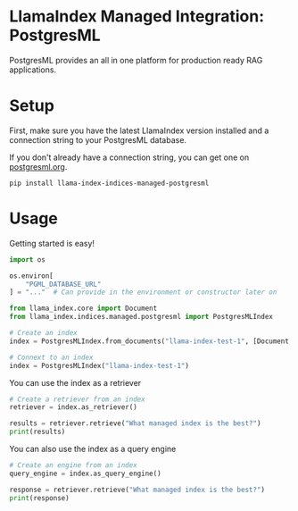 # LlamaIndex Managed Integration: PostgresML

PostgresML provides an all in one platform for production ready RAG applications.

# Setup

First, make sure you have the latest LlamaIndex version installed and a connection string to your PostgresML database.

If you don't already have a connection string, you can get one on [postgresml.org](https://postgresml.org).

```
pip install llama-index-indices-managed-postgresml
```

# Usage

Getting started is easy!
```python
import os

os.environ[
    "PGML_DATABASE_URL"
] = "..."  # Can provide in the environment or constructor later on

from llama_index.core import Document
from llama_index.indices.managed.postgresml import PostgresMLIndex

# Create an index
index = PostgresMLIndex.from_documents("llama-index-test-1", [Document.example()])

# Connext to an index
index = PostgresMLIndex("llama-index-test-1")
```

You can use the index as a retriever
```python
# Create a retriever from an index
retriever = index.as_retriever()

results = retriever.retrieve("What managed index is the best?")
print(results)
```

You can also use the index as a query engine
```python
# Create an engine from an index
query_engine = index.as_query_engine()

response = retriever.retrieve("What managed index is the best?")
print(response)
```
